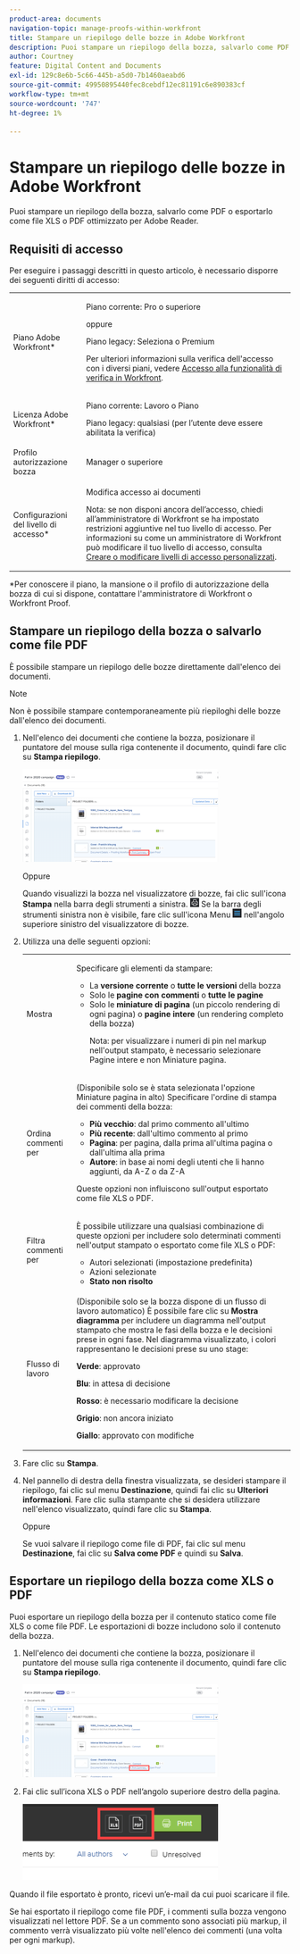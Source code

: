 ```yaml
---
product-area: documents
navigation-topic: manage-proofs-within-workfront
title: Stampare un riepilogo delle bozze in Adobe Workfront
description: Puoi stampare un riepilogo della bozza, salvarlo come PDF o esportarlo come file XLS o PDF ottimizzato per Adobe Reader.
author: Courtney
feature: Digital Content and Documents
exl-id: 129c8e6b-5c66-445b-a5d0-7b1460aeabd6
source-git-commit: 49950895440fec8cebdf12ec81191c6e890383cf
workflow-type: tm+mt
source-wordcount: '747'
ht-degree: 1%

---
```


# Stampare un riepilogo delle bozze in Adobe Workfront

Puoi stampare un riepilogo della bozza, salvarlo come PDF o esportarlo come file XLS o PDF ottimizzato per Adobe Reader.

## Requisiti di accesso

Per eseguire i passaggi descritti in questo articolo, è necessario disporre dei seguenti diritti di accesso:

<table style="table-layout:auto"> 
 <col> 
 <col> 
 <tbody> 
  <tr> 
   <td role="rowheader">Piano Adobe Workfront*</td> 
   <td> <p>Piano corrente: Pro o superiore</p> <p>oppure</p> <p>Piano legacy: Seleziona o Premium</p> <p>Per ulteriori informazioni sulla verifica dell'accesso con i diversi piani, vedere <a href="/help/quicksilver/administration-and-setup/manage-workfront/configure-proofing/access-to-proofing-functionality.md" class="MCXref xref">Accesso alla funzionalità di verifica in Workfront</a>.</p> </td> 
  </tr> 
  <tr> 
   <td role="rowheader">Licenza Adobe Workfront*</td> 
   <td> <p>Piano corrente: Lavoro o Piano</p> <p>Piano legacy: qualsiasi (per l’utente deve essere abilitata la verifica)</p> </td> 
  </tr> 
  <tr> 
   <td role="rowheader">Profilo autorizzazione bozza </td> 
   <td>Manager o superiore</td> 
  </tr> 
  <tr> 
   <td role="rowheader">Configurazioni del livello di accesso*</td> 
   <td> <p>Modifica accesso ai documenti</p> <p>Nota: se non disponi ancora dell’accesso, chiedi all’amministratore di Workfront se ha impostato restrizioni aggiuntive nel tuo livello di accesso. Per informazioni su come un amministratore di Workfront può modificare il tuo livello di accesso, consulta <a href="../../../administration-and-setup/add-users/configure-and-grant-access/create-modify-access-levels.md" class="MCXref xref">Creare o modificare livelli di accesso personalizzati</a>.</p> </td> 
  </tr> 
 </tbody> 
</table>

&#42;Per conoscere il piano, la mansione o il profilo di autorizzazione della bozza di cui si dispone, contattare l&#39;amministratore di Workfront o Workfront Proof.

## Stampare un riepilogo della bozza o salvarlo come file PDF

È possibile stampare un riepilogo delle bozze direttamente dall&#39;elenco dei documenti.

>[!NOTE]
>
>Non è possibile stampare contemporaneamente più riepiloghi delle bozze dall&#39;elenco dei documenti.

1. Nell&#39;elenco dei documenti che contiene la bozza, posizionare il puntatore del mouse sulla riga contenente il documento, quindi fare clic su **Stampa riepilogo**.

   ![proof_printsummary.png](assets/proof-printsummary-350x166.png)

   Oppure

   Quando visualizzi la bozza nel visualizzatore di bozze, fai clic sull&#39;icona **Stampa** nella barra degli strumenti a sinistra. ![](assets/print-icon-in-pv.png) Se la barra degli strumenti sinistra non è visibile, fare clic sull&#39;icona Menu ![](assets/menu-icon-in-pv.png) nell&#39;angolo superiore sinistro del visualizzatore di bozze.

1. Utilizza una delle seguenti opzioni:

   <table style="table-layout:auto"> 
    <col> 
    <col> 
    <tbody> 
     <tr> 
      <td role="rowheader">Mostra</td> 
      <td> <p>Specificare gli elementi da stampare:</p> 
       <ul> 
        <li>La <strong>versione corrente</strong> o <strong>tutte le versioni</strong> della bozza</li> 
        <li>Solo le <strong>pagine con commenti</strong> o <strong>tutte le pagine</strong></li> 
        <li>Solo le <strong>miniature di pagina</strong> (un piccolo rendering di ogni pagina) o <strong>pagine intere</strong> (un rendering completo della bozza)<br></li> 
        <p>Nota: per visualizzare i numeri di pin nel markup nell'output stampato, è necessario selezionare Pagine intere e non Miniature pagina. </p> 
       </ul> </td> 
     </tr> 
     <tr> 
      <td role="rowheader">Ordina commenti per</td> 
      <td> <p>(Disponibile solo se è stata selezionata l'opzione Miniature pagina in alto) Specificare l'ordine di stampa dei commenti della bozza:</p> 
       <ul> 
        <li><strong>Più vecchio</strong>: dal primo commento all'ultimo</li> 
        <li><strong>Più recente</strong>: dall'ultimo commento al primo</li> 
        <li><strong>Pagina</strong>: per pagina, dalla prima all'ultima pagina o dall'ultima alla prima</li> 
        <li><strong>Autore</strong>: in base ai nomi degli utenti che li hanno aggiunti, da A-Z o da Z-A</li> 
       </ul> <p>Queste opzioni non influiscono sull'output esportato come file XLS o PDF.</p> </td> 
     </tr> 
     <tr> 
      <td role="rowheader">Filtra commenti per</td> 
      <td> <p>È possibile utilizzare una qualsiasi combinazione di queste opzioni per includere solo determinati commenti nell'output stampato o esportato come file XLS o PDF:</p> 
       <ul> 
        <li>Autori selezionati (impostazione predefinita)</li> 
        <li>Azioni selezionate</li> 
        <li><strong>Stato non risolto</strong></li> 
       </ul> </td> 
     </tr> 
     <tr> 
      <td role="rowheader">Flusso di lavoro</td> 
      <td> <p>(Disponibile solo se la bozza dispone di un flusso di lavoro automatico) È possibile fare clic su <strong>Mostra diagramma</strong> per includere un diagramma nell'output stampato che mostra le fasi della bozza e le decisioni prese in ogni fase. Nel diagramma visualizzato, i colori rappresentano le decisioni prese su uno stage:</p> <p><strong>Verde</strong>: approvato</p> <p><strong>Blu</strong>: in attesa di decisione</p> <p><strong>Rosso</strong>: è necessario modificare la decisione</p> <p><strong>Grigio</strong>: non ancora iniziato</p> <p><strong>Giallo</strong>: approvato con modifiche</p> </td> 
     </tr> 
    </tbody> 
   </table>

1. Fare clic su **Stampa**.
1. Nel pannello di destra della finestra visualizzata, se desideri stampare il riepilogo, fai clic sul menu **Destinazione**, quindi fai clic su **Ulteriori informazioni**. Fare clic sulla stampante che si desidera utilizzare nell&#39;elenco visualizzato, quindi fare clic su **Stampa**.

   Oppure

   Se vuoi salvare il riepilogo come file di PDF, fai clic sul menu **Destinazione**, fai clic su **Salva come PDF** e quindi su **Salva**.

## Esportare un riepilogo della bozza come XLS o PDF

Puoi esportare un riepilogo della bozza per il contenuto statico come file XLS o come file PDF. Le esportazioni di bozze includono solo il contenuto della bozza.

1. Nell&#39;elenco dei documenti che contiene la bozza, posizionare il puntatore del mouse sulla riga contenente il documento, quindi fare clic su **Stampa riepilogo**.

   ![proof_printsummary.png](assets/proof-printsummary-350x166.png)

1. Fai clic sull’icona XLS o PDF nell’angolo superiore destro della pagina.

   ![](assets/xls-pdf-icons-350x136.png)

Quando il file esportato è pronto, ricevi un’e-mail da cui puoi scaricare il file.

Se hai esportato il riepilogo come file PDF, i commenti sulla bozza vengono visualizzati nel lettore PDF. Se a un commento sono associati più markup, il commento verrà visualizzato più volte nell&#39;elenco dei commenti (una volta per ogni markup).
